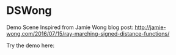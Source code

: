 # DSWong
Demo Scene Inspired from Jamie Wong blog post: http://jamie-wong.com/2016/07/15/ray-marching-signed-distance-functions/

Try the demo here: 
